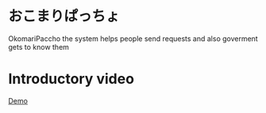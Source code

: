# おこまりぱっちょ
OkomariPaccho the system helps people send requests and also goverment gets to know them

# Introductory video
[Demo](https://drive.google.com/file/d/1BUb8kPb9aaU2hTdky0mvVqjxC2ePO_Rn/view?usp=sharing)
